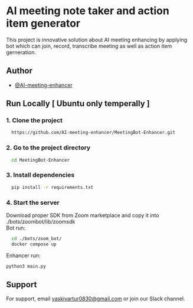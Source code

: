 
# AI meeting note taker and action item generator

This project is innovative solution about AI meeting enhancing by applying bot which can join, record, transcribe meeting as well as action item gerneration.

## Author

- [@AI-meeting-enhancer](https://www.github.com/AI-meeting-enhancer)
## Run Locally [ Ubuntu only temperally ]

### 1. Clone the project

```bash
  https://github.com/AI-meeting-enhancer/MeetingBot-Enhancer.git
```

### 2. Go to the project directory

```bash
  cd MeetingBot-Enhancer
```

### 3. Install dependencies

```bash
  pip install -r requirements.txt
```

### 4. Start the server
Download proper SDK from Zoom marketplace and copy it into ./bots/zoombot/lib/zoomsdk<br>
Bot run:

```bash
  cd ./bots/zoom_bot/
  docker compose up
```
Enhancer run:
```bash
python3 main.py
```


## Support

For support, email yaskivartur0830@gmail.com or join our Slack channel.

